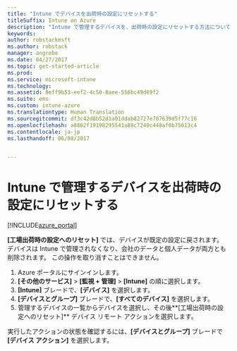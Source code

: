 ```yaml
---
title: "Intune でデバイスを出荷時の設定にリセットする"
titleSuffix: Intune on Azure
description: "Intune で管理するデバイスを、出荷時の設定にリセットする方法について説明します。&quot;"
keywords: 
author: robstackmsft
ms.author: robstack
manager: angrobe
ms.date: 04/27/2017
ms.topic: get-started-article
ms.prod: 
ms.service: microsoft-intune
ms.technology: 
ms.assetid: 8eff9b53-eef2-4c50-8aee-556bc49d69f2
ms.suite: ems
ms.custom: intune-azure
ms.translationtype: Human Translation
ms.sourcegitcommit: df3c42d8b52d1a01ddab82727e707639d5f77c16
ms.openlocfilehash: a8862f19198295541a88c7240c448af0b75613c4
ms.contentlocale: ja-jp
ms.lasthandoff: 06/08/2017


---
```


# <a name="reset-intune-managed-devices-to-factory-settings"></a>Intune で管理するデバイスを出荷時の設定にリセットする


[!INCLUDE[azure_portal](./includes/azure_portal.md)]

**[工場出荷時の設定へのリセット]** では、デバイスが既定の設定に戻されます。 デバイスは Intune で管理されなくなり、会社のデータと個人データが両方とも削除されます。 この操作を取り消すことはできません。

1. Azure ポータルにサインインします。
2. **[その他のサービス]** > **[監視 + 管理]** > **[Intune]** の順に選択します。
3. **[Intune]** ブレードで、**[デバイス]** を選択します。
4. **[デバイスとグループ]** ブレードで、**[すべてのデバイス]** を選択します。
5. 管理するデバイスの一覧からデバイスを選択し、その後**[工場出荷時の設定へのリセット]** デバイス リモート アクションを選択します。

実行したアクションの状態を確認するには、**[デバイスとグループ]** ブレードで **[デバイス アクション]** を選択します。


